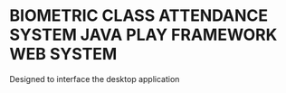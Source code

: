 # BIOMETRIC CLASS ATTENDANCE SYSTEM JAVA PLAY FRAMEWORK WEB SYSTEM
Designed to interface the desktop application

